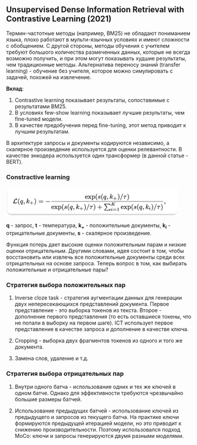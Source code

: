 ## Unsupervised Dense Information Retrieval with Contrastive Learning (2021)


Термин-частотные методы (например, BM25) не обладают пониманием языка, плохо работают в мульти-язычных условиях и имеют сложности с обобщением. С другой стороны, методы обучения с учителем требуют большого количества размеченных данных, которые не всегда возможно получить, и при этом могут показывать худшие результаты, чем традиционные методы. Альтернатива переносу знаний (transfer learning) - обучение без учителя, которое можно симулировать с задачей, похожей на извлечение.

**Вклад**:

1. Contrastive learning показывает результаты, сопоставимые с результатами BM25.
2. В условиях few-show learning показывает лучшие результаты, чем fine-tuned модели.
3. В качестве предобучения перед fine-tuning, этот метод приводит к лучшим результатам.

В архитектуре запросы и документы кодируются независимо, а скалярное произведение используется для оценки релевантности. В качестве энкодера используется один трансформер (в данной статье - BERT).

### Constractive learning


![image info](images/contractive_loss.png)

**q** - запрос, **t** - температура, **k<sub>+</sub>** - положительные документы, **k<sub>i</sub>** - отрицательные документы, **s** - скалярное произведение.

Функция потерь дает высокие оценки положительным парам и низкие оценки отрицательным. Другими словами, идея состоит в том, чтобы восстановить или извлечь все положительные документы среди всех отрицательных на основе запроса. Теперь вопрос в том, как выбирать положительные и отрицательные пары?

### Стратегия выбора положительных пар


1. Inverse cloze task - стратегия аугментации данных для генерации двух непересекающихся представлений документа. Первое представление - это выборка токенов из текста. Второе - дополнение первого представления (то есть оставшиеся токены, что не попали в выборку на первом шаге). ICT использует первое представление в качестве запроса и дополнение в качестве ключа. 


2. Cropping - выборка двух фрагментов токенов из одного и того же документа.


3. Замена слов, удаление и т.д.

### Стратегия выбора отрицательных пар

1. Внутри одного батча - использование одних и тех же ключей в одном батче. Однако для эффективности требуются чрезвычайно большие размеры батчей.


2. Использование предыдущих батчей - использование ключей из предыдущего и запросов из текущего батча. На практике ключи формируются предыдущей итерацией модели, но это приводит к снижению производительности. Поэтому использовался подход MoCo: ключи и запросы генерируются двумя разными моделями.
